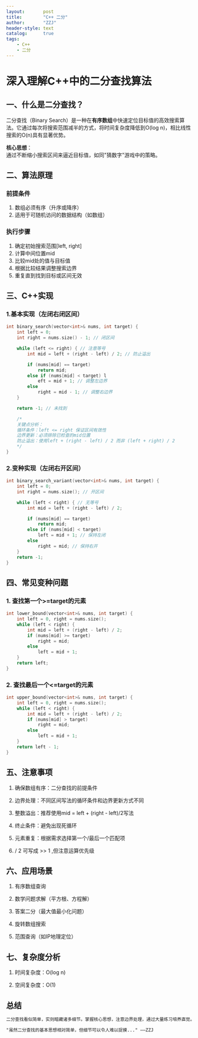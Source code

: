 ```yaml
---
layout:       post
title:        "C++ 二分"
author:       "ZZJ"
header-style: text
catalog:      true
tags: 
    - C++
    - 二分
---
```


# 深入理解C++中的二分查找算法

## 一、什么是二分查找？

二分查找（Binary Search）是一种在**有序数组**中快速定位目标值的高效搜索算法。它通过每次将搜索范围减半的方式，将时间复杂度降低到O(log n)，相比线性搜索的O(n)具有显著优势。

**核心思想**：  
通过不断缩小搜索区间来逼近目标值，如同"猜数字"游戏中的策略。

## 二、算法原理

### 前提条件
1. 数组必须有序（升序或降序）
2. 适用于可随机访问的数据结构（如数组）

### 执行步骤
1. 确定初始搜索范围[left, right]
2. 计算中间位置mid
3. 比较mid处的值与目标值
4. 根据比较结果调整搜索边界
5. 重复直到找到目标或区间无效

## 三、C++实现

### 1.基本实现（左闭右闭区间）

```cpp
int binary_search(vector<int>& nums, int target) {
	int left = 0;
	int right = nums.size() - 1; // 闭区间

	while (left <= right) { // 注意等号
		int mid = left + (right - left) / 2; // 防止溢出

		if (nums[mid] == target) 
			return mid;
		else if (nums[mid] < target) l
			eft = mid + 1; // 调整左边界
		else 
			right = mid - 1; // 调整右边界
	}

	return -1; // 未找到

	/*
	关键点分析：
	循环条件：left <= right 保证区间有效性
	边界更新：必须排除已检查的mid位置
	防止溢出：使用left + (right - left) / 2 而非 (left + right) / 2
	*/
}
```


### 2.变种实现（左闭右开区间）
```cpp
int binary_search_variant(vector<int>& nums, int target) {
	int left = 0;
	int right = nums.size(); // 开区间

	while (left < right) { // 无等号
		int mid = left + (right - left) / 2;

		if (nums[mid] == target)
			return mid;
		else if (nums[mid] < target)
			left = mid + 1; // 保持左闭
		else
			right = mid; // 保持右开
	}
	return -1;
}
```
## 四、常见变种问题

### 1. 查找第一个>=target的元素
```cpp
int lower_bound(vector<int>& nums, int target) {
	int left = 0, right = nums.size();
	while (left < right) {
		int mid = left + (right - left) / 2;
		if (nums[mid] >= target)
			right = mid;
		else
			left = mid + 1;
	}
	return left;
}
```
### 2. 查找最后一个<=target的元素
```cpp
int upper_bound(vector<int>& nums, int target) {
	int left = 0, right = nums.size();
	while (left < right) {
		int mid = left + (right - left) / 2;
		if (nums[mid] > target)
			right = mid;
		else
			left = mid + 1;
	}
	return left - 1;
}
```
## 五、注意事项

1. 确保数组有序：二分查找的前提条件

2. 边界处理：不同区间写法的循环条件和边界更新方式不同

3. 整数溢出：推荐使用mid = left + (right - left)/2写法

4. 终止条件：避免出现死循环

5. 元素重复：根据需求选择第一个/最后一个匹配项

6. / 2 可写成 >> 1 ,但注意运算优先级

## 六、应用场景
1. 有序数组查询

2. 数学问题求解（平方根、方程解）

3. 答案二分（最大值最小化问题）

4. 旋转数组搜索

5. 范围查询（如IP地理定位）

## 七、复杂度分析
1. 时间复杂度：O(log n)

2. 空间复杂度：O(1)

## 总结
```txt
二分查找看似简单，实则暗藏诸多细节。掌握核心思想，注意边界处理，通过大量练习培养直觉。该算法不仅是基础算法，更是解决复杂问题的有力工具。记住：二分查找的本质是逐步缩小问题的规模，这种分治思想在算法设计中具有重要地位。

"虽然二分查找的基本思想相对简单，但细节可以令人难以捉摸..." ——ZZJ
```

